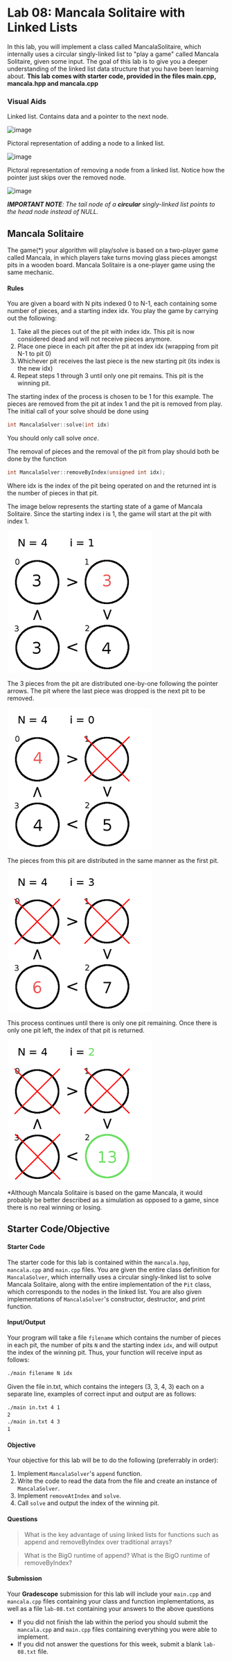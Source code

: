 # Lab 08: Mancala Solitaire with Linked Lists

In this lab, you will implement a class called MancalaSolitaire, which internally uses a circular singly-linked list to "play a game" called Mancala Solitaire, given some input.  The goal of this lab is to give you a deeper understanding of the linked list data structure that you have been learning about. **This lab comes with starter code, provided in the files main.cpp, mancala.hpp and mancala.cpp**

### Visual Aids

Linked list. Contains data and a pointer to the next node.

![image](http://www.java2novice.com/images/linked_list.png)

Pictoral representation of adding a node to a linked list.

![image](http://www.java2novice.com/images/sll_insert_after.png)

Pictoral representation of removing a node from a linked list. Notice how the pointer just skips over the removed node.

![image](http://www.java2novice.com/images/sll_delete_after.png)

***IMPORTANT NOTE**: The tail node of a **circular** singly-linked list points to the head node instead of NULL.*  

## Mancala Solitaire

The game(\*) your algorithm will play/solve is based on a two-player game called Mancala, in which players take turns moving glass pieces amongst pits in a wooden board. Mancala Solitaire is a one-player game using the same mechanic.
 
#### Rules

You are given a board with N pits indexed 0 to N-1, each containing some number of pieces, and a starting index idx. You play the game by carrying out the following:

1. Take all the pieces out of the pit with index idx. This pit is now considered dead and will not receive pieces anymore.
2. Place one piece in each pit after the pit at index idx (wrapping from pit N-1 to pit 0)
3. Whichever pit receives the last piece is the new starting pit (its index is the new idx)
4. Repeat steps 1 through 3 until only one pit remains. This pit is the winning pit.

The starting index of the process is chosen to be 1 for this example. The pieces are removed from the pit at index 1 and the pit is removed from play.
The initial call of your solve should be done using 
```c++
int MancalaSolver::solve(int idx)
```
You should only call solve _once_.

The removal of pieces and the removal of the pit from play should both be done by the function

```c++
int MancalaSolver::removeByIndex(unsigned int idx);
```
Where idx is the index of the pit being operated on and the returned int is the number of pieces in that pit.

The image below represents the starting state of a game of Mancala Solitaire. Since the starting index i is 1, the game will start at the pit with index 1.

![Mancala Solitaire 1](/lab08/mancala1.png "Mancala Solitaire 1")

The 3 pieces from the pit are distributed one-by-one following the pointer arrows.
The pit where the last piece was dropped is the next pit to be removed.

![Mancala Solitaire 2](/lab08/mancala2.png "Mancala Solitaire 2")

The pieces from this pit are distributed in the same manner as the first pit.

![Mancala Solitaire 3](/lab08/mancala3.png "Mancala Solitaire 3")

This process continues until there is only one pit remaining.
Once there is only one pit left, the index of that pit is returned.

![Mancala Solitaire 4](/lab08/mancala4.png "Mancala Solitaire 4")

\*Although Mancala Solitaire is based on the game Mancala, it would probably be better described as a simulation as opposed to a game,  since there is no real winning or losing.

## Starter Code/Objective

#### Starter Code

The starter code for this lab is contained within the `mancala.hpp`, `mancala.cpp` and `main.cpp` files. You are given the entire class definition for `MancalaSolver`, which internally uses a circular singly-linked list to solve Mancala Solitaire, along with the entire implementation of the `Pit` class, which corresponds to the nodes in the linked list. You are also given implementations of `MancalaSolver`'s constructor, destructor, and print function.

#### Input/Output

Your program will take a file `filename` which contains the number of pieces in each pit, the number of pits `N` and the starting index `idx`, and will output the index of the winning pit. Thus, your function will receive input as follows:

```bash
./main filename N idx
```

Given the file in.txt, which contains the integers (3, 3, 4, 3) each on a separate line, examples of correct input and output are as follows:

```bash
./main in.txt 4 1
2
./main in.txt 4 3
1
```

#### Objective

Your objective for this lab will be to do the following (preferrably in order):

1. Implement `MancalaSolver`'s `append` function.
2. Write the code to read the data from the file and create an instance of `MancalaSolver`.
3. Implement `removeAtIndex` and `solve`.
4. Call `solve` and output the index of the winning pit.

#### Questions

> What is the key advantage of using linked lists for functions such as append and removeByIndex over traditional arrays?

> What is the BigO runtime of append? What is the BigO runtime of removeByIndex?

#### Submission
Your **Gradescope** submission for this lab will include your `main.cpp` and `mancala.cpp` files containing your class and function implementations, as well as a file `lab-08.txt` containing your answers to the above questions

* If you did not finish the lab within the period you should submit the `mancala.cpp` and `main.cpp` files containing everything you were able to implement. 
* If you did not answer the questions for this week, submit a blank `lab-08.txt` file.
